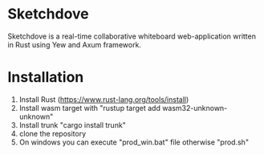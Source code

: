 # Sketchdove

Sketchdove is a real-time collaborative whiteboard web-application written in Rust using Yew and Axum framework.


# Installation
1. Install Rust (https://www.rust-lang.org/tools/install)
2. Install wasm target with "rustup target add wasm32-unknown-unknown"
3. Install trunk "cargo install trunk"
4. clone the repository
5. On windows you can execute "prod_win.bat" file otherwise "prod.sh"
